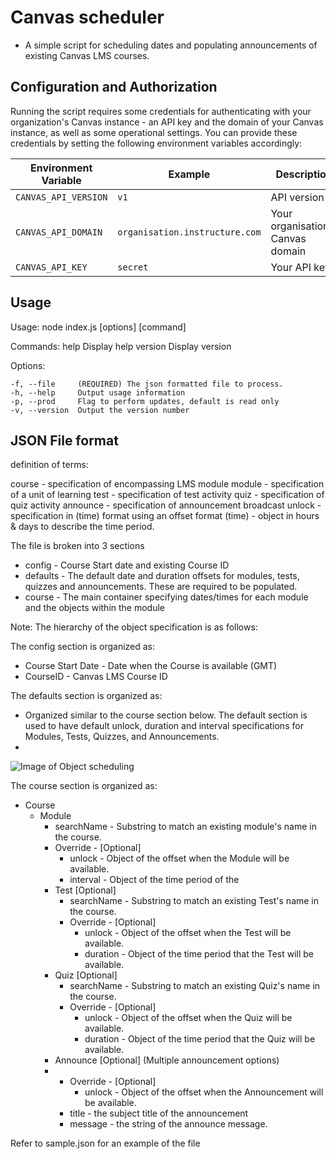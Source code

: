 # Canvas scheduler

* A simple script for scheduling dates and populating announcements of existing Canvas LMS courses.


## Configuration and Authorization
Running the script requires some credentials for authenticating with your organization's Canvas instance - an API key and the domain of your Canvas instance, as well as some operational settings. You can provide these credentials by setting the following environment variables accordingly:

Environment Variable             | Example                        | Description
---------------------------------|--------------------------------|---
`CANVAS_API_VERSION`             | `v1`                           | API version
`CANVAS_API_DOMAIN`              | `organisation.instructure.com` | Your organisation's Canvas domain
`CANVAS_API_KEY`                 | `secret`                       | Your API key


## Usage

Usage: node index.js [options] [command]

  Commands:
    help     Display help
    version  Display version

  Options:

    -f, --file     (REQUIRED) The json formatted file to process.
    -h, --help     Output usage information
    -p, --prod     Flag to perform updates, default is read only
    -v, --version  Output the version number




## JSON File format

definition of terms:
  
course - specification of encompassing LMS module
module - specification of a unit of learning
test - specification of test activity
quiz - specification of quiz activity
announce - specification of announcement broadcast
unlock - specification in (time) format using an offset format
(time) - object in hours & days to describe the time period.

  

The file is broken into 3 sections

 - config - Course Start date and existing Course ID
- defaults - The default date and duration offsets for modules, tests, quizzes and announcements. These are required to be populated.
- course -  The main container specifying dates/times for each module and the objects within the module

Note: 
The hierarchy of the object specification is as follows:

The config section is organized as:
- Course Start Date - Date when the Course is available (GMT)
- CourseID - Canvas LMS Course ID

The defaults section is organized as:
 - Organized similar to the course section below. The default section is used to have default unlock, duration and interval specifications for Modules, Tests, Quizzes, and Announcements.
 - 
![Image of Object scheduling](https://drive.google.com/open?id=1C5CAwRm2ciC1zcoTTw-S-4vvgQEWVAXX)

The course section is organized as:
 - Course
	 - Module
		 - searchName - Substring to match an existing module's name in the course.
		 - Override - [Optional]
			 - unlock - Object of the offset when the Module will be available.
			 - interval - Object of the time period of the 
		 - Test [Optional]
			 - searchName - Substring to match an existing Test's name in the course.
	 		 - Override - [Optional]
				 - unlock - Object of the offset when the Test will be available.
				 - duration - Object of the time period that the Test will be available.
		 - Quiz [Optional]
			 - searchName - Substring to match an existing Quiz's name in the course.
			 - Override - [Optional]
				 - unlock - Object of the offset when the Quiz will be available.
				 - duration - Object of the time period that the Quiz will be available.
		 - Announce [Optional] (Multiple announcement options)
		 -  - Override - [Optional]
				 - unlock - Object of the offset when the Announcement will be available.
			 - title - the subject title of the announcement
			 - message - the string of the announce message.
				



Refer to sample.json for an example of the file


